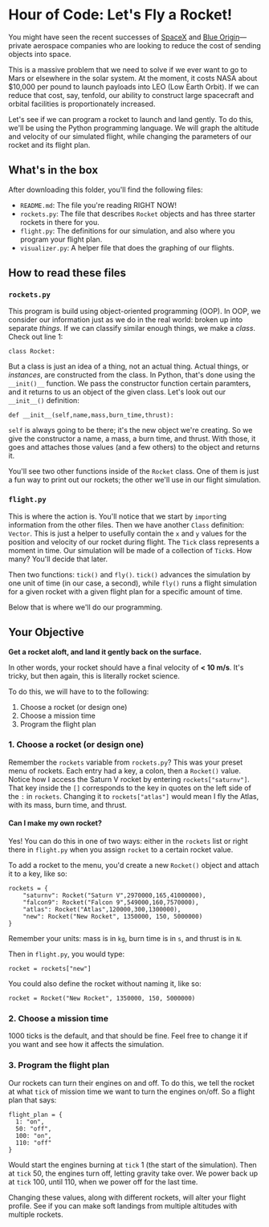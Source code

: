 # Hour of Code: Let's Fly a Rocket!
You might have seen the recent successes of [SpaceX](https://www.youtube.com/watch?v=RPGUQySBikQ) and [Blue Origin](https://www.youtube.com/watch?v=9pillaOxGCo)—private aerospace companies who are looking to reduce the cost of sending objects into space.

This is a massive problem that we need to solve if we ever want to go to Mars or elsewhere in the solar system. At the moment, it costs NASA about $10,000 per pound to launch payloads into LEO (Low Earth Orbit). If we can reduce that cost, say, tenfold, our ability to construct large spacecraft and orbital facilities is proportionately increased.

Let's see if we can program a rocket to launch and land gently. To do this, we'll be using the Python programming language. We will graph the altitude and velocity of our simulated flight, while changing the parameters of our rocket and its flight plan.

## What's in the box
After downloading this folder, you'll find the following files:

* `README.md`: The file you're reading RIGHT NOW!
* `rockets.py`: The file that describes `Rocket` objects and has three starter rockets in there for you.
* `flight.py`: The definitions for our simulation, and also where you program your flight plan.
* `visualizer.py`: A helper file that does the graphing of our flights.

## How to read these files
### `rockets.py`
This program is build using object-oriented programming (OOP). In OOP, we consider our information just as we do in the real world: broken up into separate _things_. If we can classify similar enough things, we make a _class_. Check out line 1:

    class Rocket:

But a class is just an idea of a thing, not an actual thing. Actual things, or _instances_, are constructed from the class. In Python, that's done using the `__init()__` function. We pass the constructor function certain paramters, and it returns to us an object of the given class. Let's look out our `__init__()` definition:

    def __init__(self,name,mass,burn_time,thrust):

`self` is always going to be there; it's the new object we're creating. So we give the constructor a name, a mass, a burn time, and thrust. With those, it goes and attaches those values (and a few others) to the object and returns it.

You'll see two other functions inside of the `Rocket` class. One of them is just a fun way to print out our rockets; the other we'll use in our flight simulation.

### `flight.py`
This is where the action is. You'll notice that we start by `import`ing information from the other files. Then we have another `Class` definition: `Vector`. This is just a helper to usefully contain the `x` and `y` values for the position and velocity of our rocket during flight. The `Tick` class represents a moment in time. Our simulation will be made of a collection of `Tick`s. How many? You'll decide that later.

Then two functions: `tick()` and `fly()`. `tick()` advances the simulation by one unit of time (in our case, a second), while `fly()` runs a flight simulation for a given rocket with a given flight plan for a specific amount of time.

Below that is where we'll do our programming.

## Your Objective
**Get a rocket aloft, and land it gently back on the surface.**

In other words, your rocket should have a final velocity of **< 10 m/s**. It's tricky, but then again, this is literally rocket science.

To do this, we will have to to the following:

1. Choose a rocket (or design one)
2. Choose a mission time
3. Program the flight plan

### 1. Choose a rocket (or design one)
Remember the `rockets` variable from `rockets.py`? This was your preset menu of rockets. Each entry had a key, a colon, then a `Rocket()` value. Notice how I access the Saturn V rocket by entering `rockets["saturnv"]`. That key inside the `[]` corresponds to the key in quotes on the left side of the `:` in `rockets`. Changing it to `rockets["atlas"]` would mean I fly the Atlas, with its mass, burn time, and thrust.

#### Can I make my own rocket?
Yes! You can do this in one of two ways: either in the `rockets` list or right there in `flight.py` when you assign `rocket` to a certain rocket value.

To add a rocket to the menu, you'd create a new `Rocket()` object and attach it to a key, like so:

    rockets = {
        "saturnv": Rocket("Saturn V",2970000,165,41000000),
        "falcon9": Rocket("Falcon 9",549000,160,7570000),
        "atlas": Rocket("Atlas",120000,300,1300000),
        "new": Rocket("New Rocket", 1350000, 150, 5000000)
    }

Remember your units: mass is in `kg`, burn time is in `s`, and thrust is in `N`.

Then in `flight.py`, you would type:

    rocket = rockets["new"]

You could also define the rocket without naming it, like so:

    rocket = Rocket("New Rocket", 1350000, 150, 5000000)

### 2. Choose a mission time
1000 ticks is the default, and that should be fine. Feel free to change it if you want and see how it affects the simulation.

### 3. Program the flight plan
Our rockets can turn their engines on and off. To do this, we tell the rocket at what `tick` of mission time we want to turn the engines on/off. So a flight plan that says:

    flight_plan = {
      1: "on",
      50: "off",
      100: "on",
      110: "off"
    }

Would start the engines burning at `tick` 1 (the start of the simulation). Then at `tick` 50, the engines turn off, letting gravity take over. We power back up at `tick` 100, until 110, when we power off for the last time.

Changing these values, along with different rockets, will alter your flight profile. See if you can make soft landings from multiple altitudes with multiple rockets.
